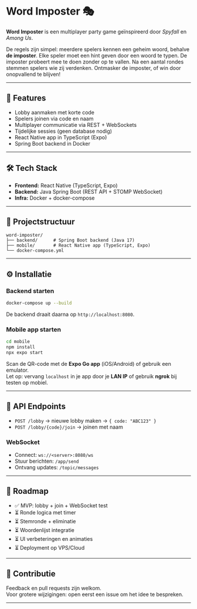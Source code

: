 # Word Imposter 🎭

**Word Imposter** is een multiplayer party game geïnspireerd door *Spyfall* en *Among Us*.  

De regels zijn simpel: meerdere spelers kennen een geheim woord, behalve **de imposter**. Elke speler moet een hint geven door een woord te typen. De imposter probeert mee te doen zonder op te vallen. Na een aantal rondes stemmen spelers wie zij verdenken. Ontmasker de imposter, of win door onopvallend te blijven!  

---

## 🚀 Features
- Lobby aanmaken met korte code  
- Spelers joinen via code en naam  
- Multiplayer communicatie via REST + WebSockets  
- Tijdelijke sessies (geen database nodig)  
- React Native app in TypeScript (Expo)  
- Spring Boot backend in Docker  

---

## 🛠️ Tech Stack
- **Frontend:** React Native (TypeScript, Expo)  
- **Backend:** Java Spring Boot (REST API + STOMP WebSocket)  
- **Infra:** Docker + docker-compose  

---

## 📂 Projectstructuur
```
word-imposter/
├── backend/      # Spring Boot backend (Java 17)
├── mobile/       # React Native app (TypeScript, Expo)
└── docker-compose.yml
```

---

## ⚙️ Installatie

### Backend starten
```bash
docker-compose up --build
```
De backend draait daarna op `http://localhost:8080`.

### Mobile app starten
```bash
cd mobile
npm install
npx expo start
```
Scan de QR-code met de **Expo Go app** (iOS/Android) of gebruik een emulator.  
Let op: vervang `localhost` in je app door je **LAN IP** of gebruik **ngrok** bij testen op mobiel.  

---

## 🔗 API Endpoints
- `POST /lobby` → nieuwe lobby maken → `{ code: "ABC123" }`  
- `POST /lobby/{code}/join` → joinen met naam  

### WebSocket
- Connect: `ws://<server>:8080/ws`  
- Stuur berichten: `/app/send`  
- Ontvang updates: `/topic/messages`  

---

## 📌 Roadmap
- ✅ MVP: lobby + join + WebSocket test  
- ⏳ Ronde logica met timer  
- ⏳ Stemronde + eliminatie  
- ⏳ Woordenlijst integratie  
- ⏳ UI verbeteringen en animaties  
- ⏳ Deployment op VPS/Cloud  

---

## 🤝 Contributie
Feedback en pull requests zijn welkom.  
Voor grotere wijzigingen: open eerst een issue om het idee te bespreken.  

---
